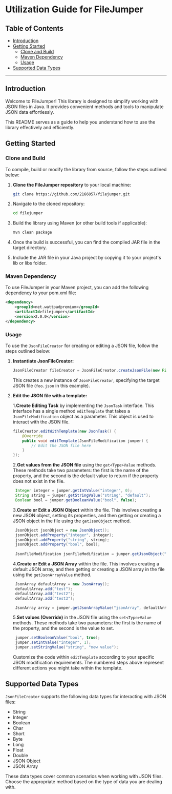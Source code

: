 # Utilization Guide for FileJumper

## Table of Contents
- [Introduction](#introduction)
- [Getting Started](#getting-started)
   - [Clone and Build](#clone-and-build)
   - [Maven Dependency](#maven-dependency)
   - [Usage](#usage)
- [Supported Data Types](#supported-data-types)

---

## Introduction

Welcome to FileJumper! This library is designed to simplify working with JSON files in Java. It provides convenient methods and tools to manipulate JSON data effortlessly.

This README serves as a guide to help you understand how to use the library effectively and efficiently.

## Getting Started

### Clone and Build

To compile, build or modify the library from source, follow the steps outlined below:

1. **Clone the FileJumper repository** to your local machine:

    ```bash
    git clone https://github.com/2166057/filejumper.git
    ```

2. Navigate to the cloned repository:

    ```bash
    cd filejumper
    ```

3. Build the library using Maven (or other build tools if applicable):

    ```bash
    mvn clean package
    ```

4. Once the build is successful, you can find the compiled JAR file in the target directory.

5. Include the JAR file in your Java project by copying it to your project's lib or libs folder.

### Maven Dependency

To use FileJumper in your Maven project, you can add the following dependency to your pom.xml file:

```xml
<dependency>
    <groupId>net.wattpadpremium</groupId>
    <artifactId>filejumper</artifactId>
    <version>2.0.0</version>
</dependency>
```

### Usage

To use the `JsonFileCreator` for creating or editing a JSON file, follow the steps outlined below:

1. **Instantiate JsonFileCreator:**

    ```java
    JsonFileCreator fileCreator = JsonFileCreator.createJsonFile(new File("./foo.json"));
    ```

   This creates a new instance of `JsonFileCreator`, specifying the target JSON file (`foo.json` in this example).

2. **Edit the JSON file with a template:**

   1.**Create Editing Task** by implementing the `JsonTask` interface. This interface has a single method `editTemplate` that takes a `JsonFileModification` object as a parameter. This object is used to interact with the JSON file.

    ```java
    fileCreator.editWithTemplate(new JsonTask() {
        @Override
        public void editTemplate(JsonFileModification jumper) {
            // Edit the JSON file here
        }
    });
    ```
   2.**Get values from the JSON file** using the `get<Type>Value` methods. These methods take two parameters: the first is the name of the property, and the second is the default value to return if the property does not exist in the file.

   ```java
    Integer integer = jumper.getIntValue("integer", 0);
    String string = jumper.getStringValue("string", "default");
    Boolean bool = jumper.getBooleanValue("bool", false);
    ```
   3.**Create or Edit a JSON Object** within the file. This involves creating a new JSON object, setting its properties, and then getting or creating a JSON object in the file using the `getJsonObject` method.

   ```java
    JsonObject jsonObject = new JsonObject();
    jsonObject.addProperty("integer", integer);
    jsonObject.addProperty("string", string);
    jsonObject.addProperty("bool", bool);
    
    JsonFileModification jsonFileModification = jumper.getJsonObject("jsonObject", jsonObject);
    ```

   4.**Create or Edit a JSON Array** within the file. This involves creating a default JSON array, and then getting or creating a JSON array in the file using the `getJsonArrayValue` method.

   ```java
    JsonArray defaultArray = new JsonArray();
    defaultArray.add("test");
    defaultArray.add("test2");
    defaultArray.add("test3");

    JsonArray array = jumper.getJsonArrayValue("jsonArray", defaultArray);
    ```

   5.**Set values (Override)** in the JSON file using the `set<Type>Value` methods. These methods take two parameters: the first is the name of the property, and the second is the value to set.

   ```java
    jumper.setBooleanValue("bool", true);
    jumper.setIntValue("integer", 1);
    jumper.setStringValue("string", "new value");
    ```

   Customize the code within `editTemplate` according to your specific JSON modification requirements. The numbered steps above represent different actions you might take within the template.

## Supported Data Types

`JsonFileCreator` supports the following data types for interacting with JSON files:

- String
- Integer
- Boolean
- Char
- Short
- Byte
- Long
- Float
- Double
- JSON Object
- JSON Array

These data types cover common scenarios when working with JSON files. Choose the appropriate method based on the type of data you are dealing with.

